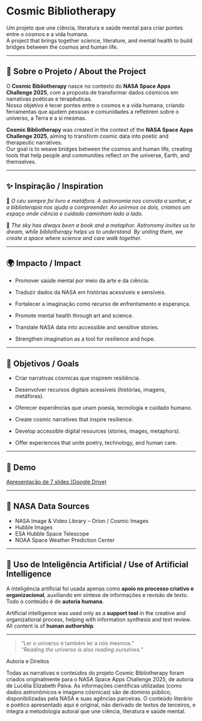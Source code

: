 # Cosmic Bibliotherapy

Um projeto que une ciência, literatura e saúde mental para criar pontes entre o cosmos e a vida humana.  
A project that brings together science, literature, and mental health to build bridges between the cosmos and human life.

---

## 🌌 Sobre o Projeto / About the Project
O **Cosmic Bibliotherapy** nasce no contexto do **NASA Space Apps Challenge 2025**, com a proposta de transformar dados cósmicos em narrativas poéticas e terapêuticas.  
Nosso objetivo é tecer pontes entre o cosmos e a vida humana, criando ferramentas que ajudem pessoas e comunidades a refletirem sobre o universo, a Terra e a si mesmas.  

**Cosmic Bibliotherapy** was created in the context of the **NASA Space Apps Challenge 2025**, aiming to transform cosmic data into poetic and therapeutic narratives.  
Our goal is to weave bridges between the cosmos and human life, creating tools that help people and communities reflect on the universe, Earth, and themselves.  

---

## ✨ Inspiração / Inspiration
🌙 *O céu sempre foi livro e metáfora. A astronomia nos convida a sonhar, e a biblioterapia nos ajuda a compreender. Ao unirmos os dois, criamos um espaço onde ciência e cuidado caminham lado a lado.*  

🌙 *The sky has always been a book and a metaphor. Astronomy invites us to dream, while bibliotherapy helps us to understand. By uniting them, we create a space where science and care walk together.*  

---

## 🌍 Impacto / Impact
- Promover saúde mental por meio da arte e da ciência.  
- Traduzir dados da NASA em histórias acessíveis e sensíveis.  
- Fortalecer a imaginação como recurso de enfrentamento e esperança.  

- Promote mental health through art and science.  
- Translate NASA data into accessible and sensitive stories.  
- Strengthen imagination as a tool for resilience and hope.  

---

## 🎯 Objetivos / Goals
- Criar narrativas cósmicas que inspirem resiliência.  
- Desenvolver recursos digitais acessíveis (histórias, imagens, metáforas).  
- Oferecer experiências que unam poesia, tecnologia e cuidado humano.  

- Create cosmic narratives that inspire resilience.  
- Develop accessible digital resources (stories, images, metaphors).  
- Offer experiences that unite poetry, technology, and human care.  

---

## 📂 Demo
[Apresentação de 7 slides (Google Drive)](https://drive.google.com/file/d/1kDuZ3mUkSy2kI9MfCjhB9mDfEuPJCNz7/view?usp=sharing)

---

## 🔭 NASA Data Sources
- NASA Image & Video Library – Orion / Cosmic Images  
- Hubble Images  
- ESA Hubble Space Telescope  
- NOAA Space Weather Prediction Center  

---

## 🤖 Uso de Inteligência Artificial / Use of Artificial Intelligence
A inteligência artificial foi usada apenas como **apoio no processo criativo e organizacional**, auxiliando em síntese de informações e revisão de texto.  
Todo o conteúdo é de **autoria humana**.  

Artificial intelligence was used only as a **support tool** in the creative and organizational process, helping with information synthesis and text review.  
All content is of **human authorship**.  

---

> “Ler o universo é também ler a nós mesmos.”  
> *"Reading the universe is also reading ourselves."*


Autoria e Direitos

Todas as narrativas e conteúdos do projeto Cosmic Bibliotherapy foram criados originalmente para o NASA Space Apps Challenge 2025, de autoria de Lucélia Elizabeth Paiva.
As informações científicas utilizadas (como dados astronômicos e imagens cósmicas) são de domínio público, disponibilizadas pela NASA e suas agências parceiras.
O conteúdo literário e poético apresentado aqui é original, não derivado de textos de terceiros, e integra a metodologia autoral que une ciência, literatura e saúde mental.
